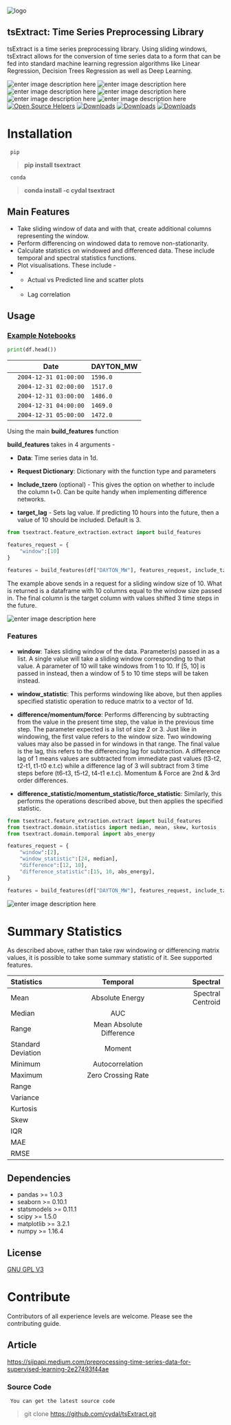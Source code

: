 ![logo](https://i.postimg.cc/rsVLMjzn/tsextract-logo.jpg)


## tsExtract: Time Series Preprocessing Library

tsExtract is a time series preprocessing library. Using sliding windows, tsExtract allows for the conversion of time series data to a form that can be fed into standard machine learning regression algorithms like Linear Regression, Decision Trees Regression as well as Deep Learning. 

![enter image description here](https://img.shields.io/badge/LICENSE-GNU_GPL-BLACK) ![enter image description here](https://img.shields.io/badge/pypi-v1.0.0-yellow)  ![enter image description here](https://anaconda.org/cydal/tsextract/badges/version.svg)  ![enter image description here](https://anaconda.org/cydal/tsextract/badges/latest_release_date.svg)  ![enter image description here](https://anaconda.org/cydal/tsextract/badges/platforms.svg)    ![enter image description here](https://anaconda.org/cydal/tsextract/badges/installer/conda.svg)  
[![Open Source Helpers](https://www.codetriage.com/cydal/tsextract/badges/users.svg)](https://www.codetriage.com/cydal/tsextract)
[![Downloads](https://pepy.tech/badge/tsextract)](https://pepy.tech/project/tsextract)
[![Downloads](https://pepy.tech/badge/tsextract/month)](https://pepy.tech/project/tsextract)
[![Downloads](https://pepy.tech/badge/tsextract/week)](https://pepy.tech/project/tsextract)



# Installation

<code> pip </code>

> **pip install tsextract**

<code> conda </code>
> **conda install -c cydal tsextract**



## Main Features

* Take sliding window of data and with that, create additional columns representing the window. 
* Perform differencing on windowed data to remove non-stationarity. 
* Calculate statistics on windowed and differenced data. These include temporal and spectral statistics functions. 
* Plot visualisations. These include - 
* * Actual vs Predicted line and scatter plots
* * Lag correlation

## Usage

### [Example Notebooks](https://github.com/cydal/tsExtract/tree/master/examples)

```python
print(df.head())
```


|                |Date                          |DAYTON_MW                         |
|----------------|-------------------------------|-----------------------------|
| |`2004-12-31 01:00:00`            |`1596.0`            |
|          |`2004-12-31 02:00:00` | `1517.0` |
|          |`2004-12-31 03:00:00`|`1486.0`|
| | `2004-12-31 04:00:00`|`1469.0` |
| |`2004-12-31 05:00:00` | `1472.0` |



Using the main **build_features** function


**build_features** takes in 4 arguments - 
* **Data**: Time series data in 1d. 

* **Request Dictionary**: Dictionary with the function type and parameters
* **Include_tzero** (optional) - This gives the option on whether to include the column t+0. Can be quite handy when implementing difference networks. 
* **target_lag** - Sets lag value. If predicting 10 hours into the future, then a value of 10 should be included. Default is 3. 

```python
from tsextract.feature_extraction.extract import build_features

features_request = {
    "window":[10]
}

features = build_features(df["DAYTON_MW"], features_request, include_tzero=False)
```

The example above sends in a request for a sliding window size of 10. What is returned is a dataframe with 10 columns equal to the window size passed in. The final column is the target column with values shifted 3 time steps in the future. 


![enter image description here](https://i.postimg.cc/SRQTtbnH/Screenshot-2020-11-11-at-00-12-11.png)


### Features

* **window**: Takes sliding window of the data. Parameter(s) passed in as a list. A single value will take a sliding window corresponding to that value. A parameter of 10 will take windows from 1 to 10. If [5, 10] is passed in instead, then a window of 5 to 10 time steps will be taken instead. 

* **window_statistic**: This performs windowing like above, but then applies specified statistic operation to reduce matrix to a vector of 1d. 

* **difference/momentum/force**: Performs differencing by subtracting from the value in the present time step, the value in the previous time step. The parameter expected is a list of size 2 or 3. Just like in windowing, the first value refers to the window size. Two windowing values may also be passed in for windows in that range. 
The final value is the lag, this refers to the differencing lag for subtraction. A difference lag of 1 means values are subtracted from immediate past values (t3-t2, t2-t1, t1-t0 e.t.c) while a difference lag of 3 will subtract from 3 time steps before (t6-t3, t5-t2, t4-t1 e.t.c).
Momentum & Force are 2nd & 3rd order differences. 

* **difference_statistic/momentum_statistic/force_statistic**: Similarly, this performs the operations described above, but then applies the specified statistic. 

```python
from tsextract.feature_extraction.extract import build_features
from tsextract.domain.statistics import median, mean, skew, kurtosis
from tsextract.domain.temporal import abs_energy

features_request = {
    "window":[2], 
    "window_statistic":[24, median], 
    "difference":[12, 10],
    "difference_statistic":[15, 10, abs_energy], 
}

features = build_features(df["DAYTON_MW"], features_request, include_tzero=True, target_lag=3)
```

![enter image description here](https://i.postimg.cc/VvVhrsgm/Screenshot-2020-11-11-at-01-00-16.png)

# Summary Statistics


As described above, rather than take raw windowing or differencing matrix values, it is possible to take some summary statistic of it. See supported features. 


| Statistics      | Temporal | Spectral   |
| :---        |    :----:   |          ---: |
| Mean      | Absolute Energy       | Spectral Centroid   |
| Median   | AUC        |      |
| Range   | Mean Absolute Difference        |       |
| Standard Deviation   | Moment        |      |
| Minimum   | Autocorrelation        |     |
| Maximum   | Zero Crossing Rate         |   |
| Range   |         |      |
| Variance   |         |     |
| Kurtosis   |         |    |
| Skew   |         |     |
| IQR   |         |     |
| MAE   |         |     |
| RMSE   |         |     |




## Dependencies

* pandas >= 1.0.3
* seaborn >= 0.10.1
* statsmodels >= 0.11.1
* scipy >= 1.5.0
* matplotlib >= 3.2.1
* numpy >= 1.16.4


## License

[GNU GPL V3](http://www.gnu.org/licenses/quick-guide-gplv3.html)


# Contribute

Contributors of all experience levels are welcome. Please see the contributing guide. 

## Article
https://sijpapi.medium.com/preprocessing-time-series-data-for-supervised-learning-2e27493f44ae


### Source Code

<code> You can get the latest source code </code>

> git clone https://github.com/cydal/tsExtract.git 
